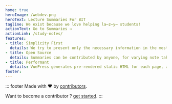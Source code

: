 ```yaml
---
home: true
heroImage: /webdev.png
heroText: Lecture Summaries For BIT
tagline: We exist because we love helping la̶z̶y̶ students!
actionText: Go to Summaries →
actionLink: /study-notes/
features:
- title: Simplicity First 
  details: We try to present only the necessary information in the most understandable way.
- title: Open Source
  details: Summaries can be contributed by anyone, for varying note taking techniques and explanations.
- title: Performant
  details: VuePress generates pre-rendered static HTML for each page, and runs as an SPA once a page is loaded.
footer:
---
```


::: footer
Made with :heart: by [contributors](/contributors).

Want to become a contributor ? [get started](/contributing).
:::